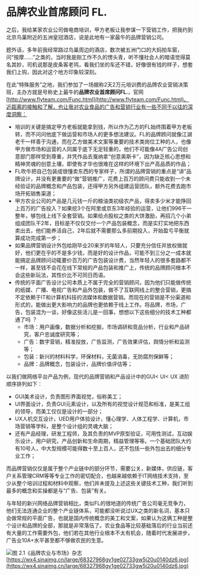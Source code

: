 # 品牌农业首席顾问 FL.

之后，我给某家农业公司做电商培训，甲方老板让我参谋一下营销工作，把我约到北京鸟巢附近的五洲皇冠酒店，说是此地有一家最牛的品牌营销公司。

题外话，多年前我经常路过鸟巢周边的酒店，数次被五洲门口的大妈拍车窗，问“按摩……”之类的，当时我是刚工作不久的愣头青，听不懂社会人的暗语觉得莫名其妙，司机说那是皮条客老鸨，看我们坐的车还不错，好像很有钱的样子，想套我们上钩，因此对这个地方印象较深刻。

在此“特殊服务”之地，我们参加了一场据称2天2万元培训费的品牌农业营销决策班，主办方就是号称史上最牛的**品牌农业首席顾问FL.**，官网 [http://www.flyteam.com/Func.html](http://www.flyteam.com/Func.html)。近距离的接触和了解，也让我对农业食品的广告和营销行业有一些不同于以往的深度洞察：

* 培训的关键是搞定甲方老板就能拿到钱，所以作为乙方的FL始终围着甲方老板转，而不问问他底下做运营和市场人的更多想法建议。FL的品牌顾问就像江湖老千一样善于沟通，而在乙方做美术文案等重要的技术类岗位工种的人，也像甲方做市场和运营的人同属于底下无足轻重的，他们不可能像4A广告公司创意部门那样受到尊重，并凭作品去戛纳拿“创意奥斯卡”，因为缺乏核心思想和精神灵魂的创意土壤，即使有才华也很难在这样的环境下出产高品质的作品；
* FL吹牛把自己包装成很懂卖东西的专家样子，所谓的品牌营销的重点是“讲”品牌设计，并没有更重要的“做”营销推广，花费上百万的顾问费只能收到一个未经验证的品牌概念和产品包装，还得甲方另外组建运营团队，额外花费去跑市场开拓销售渠道；
* 甲方农业公司的产品是几元钱一斤的粮油类初级农产品，得卖多少米才能挣回上百万的广告投入？如果挖3个在阿里或京东3年经验的运营，让他们996干一整年，够包线上线下全套营销。如果给点股权之类的大饼激励，再招几个小弟组成团队干2年，目标是不仅仅交付一个产品包装概念，而是实打实地把东西卖出去，他们能养活自己，2年后就不需要那么多前期投入，开始盈亏平衡就算成功完成第一步；
* 如果品牌营销设计外包给刚毕业20来岁的年轻人，只要充分信任并放权做就好，他们更在乎的不是多少钱，而是好的设计作品，可能不到三分之一成本就能搞定品牌顾问动辄要价百万的广告包装设计费，当然年轻人的很多套路都不一样，甚至钱不会花在线下常规的产品包装和推广上，传统的品牌顾问根本不会这些新玩法，其性价比不可同日而语。
* 传统的平面广告设计公司本质上不属于完全的营销顾问，因为他们只能做传统的纸媒、广播、电视广告和产品外包装，做不了互联网线上的整合营销，更搞不定依赖于IT和计算机科技的流媒体和数据营销。而现在的营销是不分渠道和形式的，能做出更大影响力的品牌也更依赖于线上工作。将品牌，市场，广告，包装混为一谈，好像这些活儿是一回事，想想以下这些细分的技术工种都通了吗 ？
  * 市场：用户画像，数据分析和挖掘，市场调研和竞品分析，行业和产品研究，客户忠诚度研究等；
  * 广告：数字营销，精准投放，广告监测，广告效果评估，舆情分析和监测等；
  * 包装：新兴的材料科学，环保材料，无菌消毒，无防腐剂保鲜等；
  * 品牌：品牌概念，包装设计，品牌价值评估等；

以我们做网络平台产品为例，现代的品牌营销和产品设计中的GUI&lt; UI&lt; UX 进阶顺序排列如下：

* GUI美术设计，负责图形界面视觉，俗称美工；
* UI界面设计，负责GUI元素设计，以及所有的视觉设计规范和标准，是美工组的领导，而美工仅仅是设计的一部分；
* UX人机交互设计，UED用户体验设计，懂心理学、人体工程学、计算机，市场营销等学科，是整个设计组的灵魂大脑；
* 还有产品经理，研发工程师，及其负责的MVP原型验证，可用性测试，互动娱乐设计，用户研究，产品创新和生命周期，精益管理等等。一个基础团队大约有10号人，中大型规模可能得数十至上百人，还不包括一些外包出去的细分专业工作；

而品牌营销仅仅是属于整个产业链中的部分环节，需要公关，新媒体，供应链，客户关系管理CRM等等专业工作的密切配合，也越来越依赖于IT网络技术支持，至少从整个培训过程和材料中观察，他们并未提及上述这些关键技术工种，我们听到最多的概念和实操都是与“广告、包装”有关。

与年轻的新兴网络品牌营销相比，类似FL的很地道的传统广告公司毫无竞争力，他们无法连通企业的整个产业链体系，可能都没听说过UX之类的新名词，基本只会做常规的平面广告，也就是国内传统概念的美工和文案，如果认为这俩工种是整个设计和品牌的全部，那就是非常落伍了。农业食品等比较基础落后的行业当前还有大量的工作需要外包，他们若在其他行业根本不太有机会，随着时代发展进步，广告业10A+水平甚至都不够做农民的生意。

![&#x56FE; 2.1&#x300A;&#x54C1;&#x724C;&#x519C;&#x4E1A;&#x4E0E;&#x5E02;&#x573A;&#x300B;&#x6742;&#x5FD7;](https://wx4.sinaimg.cn/large/68327968gy1ge02733gw5j20u0140dz6.jpg)[https://wx4.sinaimg.cn/large/68327968gy1ge02733gw5j20u0140dz6.jpg](https://wx4.sinaimg.cn/large/68327968gy1ge02733gw5j20u0140dz6.jpg)

